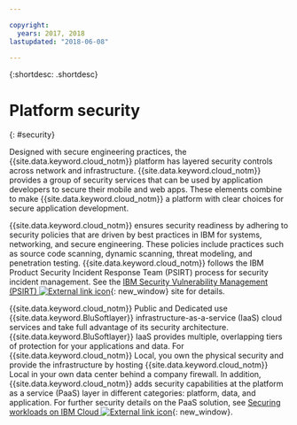 ```yaml
---

copyright:
  years: 2017, 2018
lastupdated: "2018-06-08"

---
```


{:shortdesc: .shortdesc}

# Platform security
{: #security}

Designed with secure engineering practices, the {{site.data.keyword.cloud_notm}} platform has layered security controls across network and infrastructure. {{site.data.keyword.cloud_notm}} provides a group of security services that can be used by application developers to secure their mobile and web apps. These elements combine to make {{site.data.keyword.cloud_notm}} a platform with clear choices for secure application development.

{{site.data.keyword.cloud_notm}} ensures security readiness by adhering to security policies that are driven by best practices in IBM for systems, networking, and secure engineering. These policies include practices such as source code scanning, dynamic scanning, threat modeling, and penetration testing. {{site.data.keyword.cloud_notm}} follows the IBM Product Security Incident Response Team (PSIRT) process for security incident management. See the [IBM Security Vulnerability Management (PSIRT) ![External link icon](../icons/launch-glyph.svg "External link icon")](http://www-03.ibm.com/security/secure-engineering/process.html){: new_window} site for details.

{{site.data.keyword.cloud_notm}} Public and Dedicated use {{site.data.keyword.BluSoftlayer}} infrastructure-as-a-service (IaaS) cloud services and take full advantage of its security architecture. {{site.data.keyword.BluSoftlayer}} IaaS provides multiple, overlapping tiers of protection for your applications and data. For {{site.data.keyword.cloud_notm}} Local, you own the physical security and provide the infrastructure by hosting {{site.data.keyword.cloud_notm}} Local in your own data center behind a company firewall. In addition, {{site.data.keyword.cloud_notm}} adds security capabilities at the platform as a service (PaaS) layer in different categories: platform, data, and application. For further security details on the PaaS solution, see [Securing workloads on IBM Cloud ![External link icon](../icons/launch-glyph.svg "External link icon")](https://www.ibm.com/cloud/learn/iaas-paas-saas){: new_window}.
